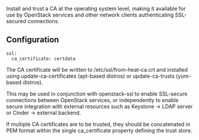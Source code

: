 Install and trust a CA at the operating system level, making it available for use by
OpenStack services and other network clients authenticating SSL-secured connections.

Configuration
-------------

    ssl:
      ca_certificate: certdata

The CA certificate will be written to /etc/ssl/from-heat-ca.crt and installed using
update-ca-certificates (apt-based distros) or update-ca-trusts (yum-based distros).

This may be used in conjunction with openstack-ssl to enable SSL-secure connections
between OpenStack services, or independently to enable secure integration with
external resources such as Keystone -> LDAP server or Cinder -> external backend.

If multiple CA certificates are to be trusted, they should be concatenated in PEM
format within the single ca_certificate property defining the trust store.

